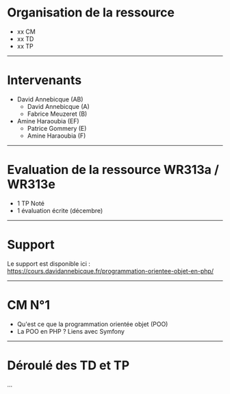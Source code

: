 # Organisation de la ressource

* xx CM
* xx TD
* xx TP

---

# Intervenants

* David Annebicque (AB)
  * David Annebicque (A)
  * Fabrice Meuzeret (B)
* Amine Haraoubia (EF)
  * Patrice Gommery (E)
  * Amine Haraoubia (F)

---

# Evaluation de la ressource WR313a / WR313e

* 1 TP Noté
* 1 évaluation écrite (décembre)

---

# Support

Le support est disponible ici : https://cours.davidannebicque.fr/programmation-orientee-objet-en-php/

---

# CM N°1

* Qu'est ce que la programmation orientée objet (POO)
* La POO en PHP ? Liens avec Symfony

---

# Déroulé des TD et TP

...
